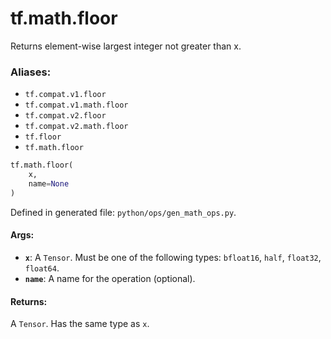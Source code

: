 <div itemscope itemtype="http://developers.google.com/ReferenceObject">
<meta itemprop="name" content="tf.math.floor" />
<meta itemprop="path" content="Stable" />
</div>

# tf.math.floor

Returns element-wise largest integer not greater than x.

### Aliases:

* `tf.compat.v1.floor`
* `tf.compat.v1.math.floor`
* `tf.compat.v2.floor`
* `tf.compat.v2.math.floor`
* `tf.floor`
* `tf.math.floor`

``` python
tf.math.floor(
    x,
    name=None
)
```



Defined in generated file: `python/ops/gen_math_ops.py`.

<!-- Placeholder for "Used in" -->


#### Args:


* <b>`x`</b>: A `Tensor`. Must be one of the following types: `bfloat16`, `half`, `float32`, `float64`.
* <b>`name`</b>: A name for the operation (optional).


#### Returns:

A `Tensor`. Has the same type as `x`.
